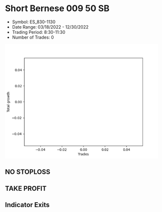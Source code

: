 # Short Bernese 009 50 SB 
- Symbol: ES_830-1130
- Date Range: 03/18/2022 - 12/30/2022
- Trading Period: 8:30-11:30
- Number of Trades: 0

![Plot](ShortBernese00950SBES_830-1130.png)
## NO STOPLOSS














## TAKE PROFIT











## Indicator Exits


